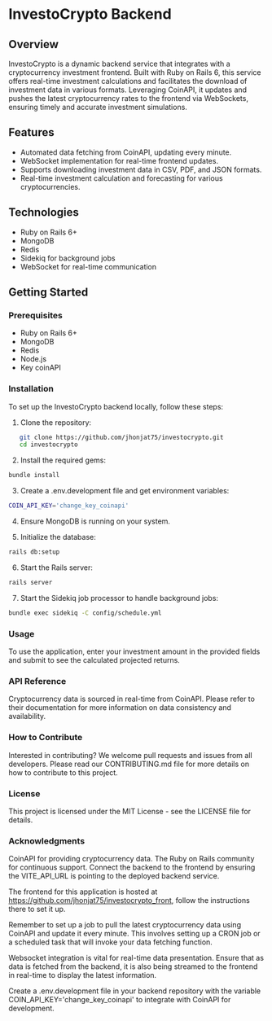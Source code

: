 # InvestoCrypto Backend

## Overview
InvestoCrypto is a dynamic backend service that integrates with a cryptocurrency investment frontend. Built with Ruby on Rails 6, this service offers real-time investment calculations and facilitates the download of investment data in various formats. Leveraging CoinAPI, it updates and pushes the latest cryptocurrency rates to the frontend via WebSockets, ensuring timely and accurate investment simulations.

## Features
- Automated data fetching from CoinAPI, updating every minute.
- WebSocket implementation for real-time frontend updates.
- Supports downloading investment data in CSV, PDF, and JSON formats.
- Real-time investment calculation and forecasting for various cryptocurrencies.

## Technologies
- Ruby on Rails 6+
- MongoDB
- Redis
- Sidekiq for background jobs
- WebSocket for real-time communication

## Getting Started

### Prerequisites
- Ruby on Rails 6+
- MongoDB
- Redis
- Node.js
- Key coinAPI

### Installation
To set up the InvestoCrypto backend locally, follow these steps:

1. Clone the repository:
```sh
   git clone https://github.com/jhonjat75/investocrypto.git
   cd investocrypto
```
2. Install the required gems:
```sh
bundle install
```

3. Create a .env.development file and get environment variables:
```sh
COIN_API_KEY='change_key_coinapi'
```

4. Ensure MongoDB is running on your system.

5. Initialize the database:
```sh
rails db:setup
```

6. Start the Rails server:
```sh
rails server
```

7. Start the Sidekiq job processor to handle background jobs:
```sh
bundle exec sidekiq -C config/schedule.yml
```

### Usage

To use the application, enter your investment amount in the provided fields and submit to see the calculated projected returns.

### API Reference

Cryptocurrency data is sourced in real-time from CoinAPI. Please refer to their documentation for more information on data consistency and availability.

### How to Contribute

Interested in contributing? We welcome pull requests and issues from all developers. Please read our CONTRIBUTING.md file for more details on how to contribute to this project.

### License

This project is licensed under the MIT License - see the LICENSE file for details.

### Acknowledgments

CoinAPI for providing cryptocurrency data.
The Ruby on Rails community for continuous support.
Connect the backend to the frontend by ensuring the VITE_API_URL is pointing to the deployed backend service.

The frontend for this application is hosted at https://github.com/jhonjat75/investocrypto_front, follow the instructions there to set it up.

Remember to set up a job to pull the latest cryptocurrency data using CoinAPI and update it every minute. This involves setting up a CRON job or a scheduled task that will invoke your data fetching function.

Websocket integration is vital for real-time data presentation. Ensure that as data is fetched from the backend, it is also being streamed to the frontend in real-time to display the latest information.

Create a .env.development file in your backend repository with the variable COIN_API_KEY='change_key_coinapi' to integrate with CoinAPI for development.
